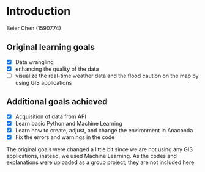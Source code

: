 # Introduction
Beier Chen (1590774)
## Original learning goals
- [x] Data wrangling 
- [x] enhancing the quality of the data
- [ ] visualize the real-time weather data and the flood caution on the map by using GIS applications

## Additional goals achieved
- [x] Acquisition of data from API
- [x] Learn basic Python and Machine Learning
- [x] Learn how to create, adjust, and change the environment in Anaconda
- [x] Fix the errors and warnings in the code 

The original goals were changed a little bit since we are not using any GIS applications, instead, we used Machine Learning. As the codes and explanations were uploaded as a group project, they are not included here.
